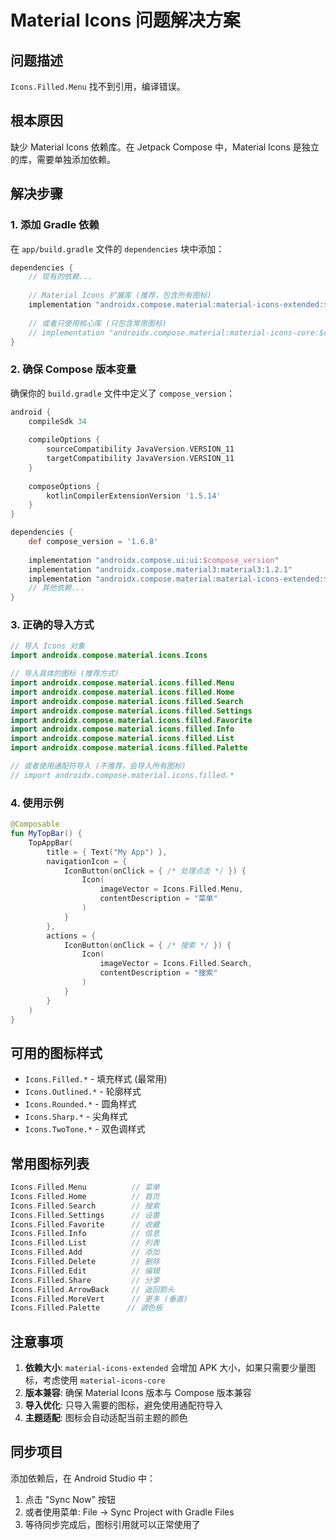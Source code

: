 # Material Icons 问题解决方案

## 问题描述
`Icons.Filled.Menu` 找不到引用，编译错误。

## 根本原因
缺少 Material Icons 依赖库。在 Jetpack Compose 中，Material Icons 是独立的库，需要单独添加依赖。

## 解决步骤

### 1. 添加 Gradle 依赖

在 `app/build.gradle` 文件的 `dependencies` 块中添加：

```gradle
dependencies {
    // 现有的依赖...
    
    // Material Icons 扩展库 (推荐，包含所有图标)
    implementation "androidx.compose.material:material-icons-extended:$compose_version"
    
    // 或者只使用核心库 (只包含常用图标)
    // implementation "androidx.compose.material:material-icons-core:$compose_version"
}
```

### 2. 确保 Compose 版本变量

确保你的 `build.gradle` 文件中定义了 `compose_version`：

```gradle
android {
    compileSdk 34
    
    compileOptions {
        sourceCompatibility JavaVersion.VERSION_11
        targetCompatibility JavaVersion.VERSION_11
    }
    
    composeOptions {
        kotlinCompilerExtensionVersion '1.5.14'
    }
}

dependencies {
    def compose_version = '1.6.8'
    
    implementation "androidx.compose.ui:ui:$compose_version"
    implementation "androidx.compose.material3:material3:1.2.1"
    implementation "androidx.compose.material:material-icons-extended:$compose_version"
    // 其他依赖...
}
```

### 3. 正确的导入方式

```kotlin
// 导入 Icons 对象
import androidx.compose.material.icons.Icons

// 导入具体的图标 (推荐方式)
import androidx.compose.material.icons.filled.Menu
import androidx.compose.material.icons.filled.Home
import androidx.compose.material.icons.filled.Search
import androidx.compose.material.icons.filled.Settings
import androidx.compose.material.icons.filled.Favorite
import androidx.compose.material.icons.filled.Info
import androidx.compose.material.icons.filled.List
import androidx.compose.material.icons.filled.Palette

// 或者使用通配符导入 (不推荐，会导入所有图标)
// import androidx.compose.material.icons.filled.*
```

### 4. 使用示例

```kotlin
@Composable
fun MyTopBar() {
    TopAppBar(
        title = { Text("My App") },
        navigationIcon = {
            IconButton(onClick = { /* 处理点击 */ }) {
                Icon(
                    imageVector = Icons.Filled.Menu,
                    contentDescription = "菜单"
                )
            }
        },
        actions = {
            IconButton(onClick = { /* 搜索 */ }) {
                Icon(
                    imageVector = Icons.Filled.Search,
                    contentDescription = "搜索"
                )
            }
        }
    )
}
```

## 可用的图标样式

- `Icons.Filled.*` - 填充样式 (最常用)
- `Icons.Outlined.*` - 轮廓样式
- `Icons.Rounded.*` - 圆角样式
- `Icons.Sharp.*` - 尖角样式
- `Icons.TwoTone.*` - 双色调样式

## 常用图标列表

```kotlin
Icons.Filled.Menu          // 菜单
Icons.Filled.Home          // 首页
Icons.Filled.Search        // 搜索
Icons.Filled.Settings      // 设置
Icons.Filled.Favorite      // 收藏
Icons.Filled.Info          // 信息
Icons.Filled.List          // 列表
Icons.Filled.Add           // 添加
Icons.Filled.Delete        // 删除
Icons.Filled.Edit          // 编辑
Icons.Filled.Share         // 分享
Icons.Filled.ArrowBack     // 返回箭头
Icons.Filled.MoreVert      // 更多 (垂直)
Icons.Filled.Palette      // 调色板
```

## 注意事项

1. **依赖大小**: `material-icons-extended` 会增加 APK 大小，如果只需要少量图标，考虑使用 `material-icons-core`
2. **版本兼容**: 确保 Material Icons 版本与 Compose 版本兼容
3. **导入优化**: 只导入需要的图标，避免使用通配符导入
4. **主题适配**: 图标会自动适配当前主题的颜色

## 同步项目

添加依赖后，在 Android Studio 中：
1. 点击 "Sync Now" 按钮
2. 或者使用菜单: File → Sync Project with Gradle Files
3. 等待同步完成后，图标引用就可以正常使用了